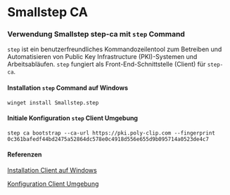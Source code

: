 # Smallstep CA

### Verwendung Smallstep step-ca mit `step` Command

`step` ist ein benutzerfreundliches Kommandozeilentool zum Betreiben und Automatisieren von Public Key Infrastructure (PKI)-Systemen und Arbeitsabläufen. `step` fungiert als Front-End-Schnittstelle (Client) für `step-ca`.

#### Installation `step` Command auf Windows

	winget install Smallstep.step

#### Initiale Konfiguration `step` Client Umgebung

	step ca bootstrap --ca-url https://pki.poly-clip.com --fingerprint 0c361bafedf44bd2475a52864dc578e0c4918d556e655d9b095714a0523de4c7


#### Referenzen

[Installation Client auf Windows](https://smallstep.com/docs/step-cli/installation/#windows)

[Konfiguration Client Umgebung](https://smallstep.com/docs/step-ca/getting-started/#access-your-certificate-authority)
